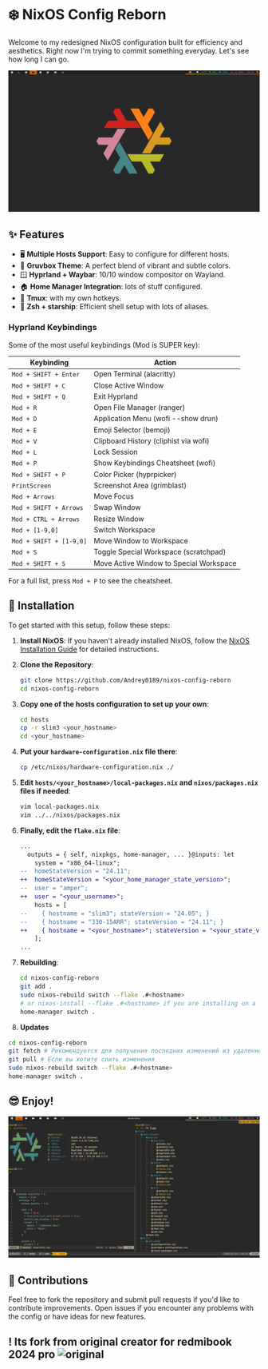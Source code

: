 # ❄️ NixOS Config Reborn

Welcome to my redesigned NixOS configuration built for efficiency and aesthetics. Right now I'm trying to commit something everyday. Let's see how long I can go.

![screenshot](./screenshots/screenshot1.png)


## ✨ Features

- 🖥️ **Multiple Hosts Support**: Easy to configure for different hosts.
- 🎨 **Gruvbox Theme**: A perfect blend of vibrant and subtle colors.
- 🪟 **Hyprland + Waybar**: 10/10 window compositor on Wayland.
- 🏠 **Home Manager Integration**: lots of stuff configured.
- 🧇 **Tmux**: with my own hotkeys.
- 🌟 **Zsh + starship**: Efficient shell setup with lots of aliases.

### Hyprland Keybindings

Some of the most useful keybindings (Mod is SUPER key):

| Keybinding          | Action                                         |
|---------------------|------------------------------------------------|
| `Mod + SHIFT + Enter` | Open Terminal (alacritty)                      |
| `Mod + SHIFT + C`   | Close Active Window                            |
| `Mod + SHIFT + Q`   | Exit Hyprland                                  |
| `Mod + R`           | Open File Manager (ranger)                     |
| `Mod + D`           | Application Menu (wofi --show drun)            |
| `Mod + E`           | Emoji Selector (bemoji)                        |
| `Mod + V`           | Clipboard History (cliphist via wofi)          |
| `Mod + L`           | Lock Session                                   |
| `Mod + P`           | Show Keybindings Cheatsheet (wofi)             |
| `Mod + SHIFT + P`   | Color Picker (hyprpicker)                      |
| `PrintScreen`       | Screenshot Area (grimblast)                    |
| `Mod + Arrows`      | Move Focus                                     |
| `Mod + SHIFT + Arrows`| Swap Window                                    |
| `Mod + CTRL + Arrows` | Resize Window                                  |
| `Mod + [1-9,0]`     | Switch Workspace                               |
| `Mod + SHIFT + [1-9,0]`| Move Window to Workspace                     |
| `Mod + S`           | Toggle Special Workspace (scratchpad)          |
| `Mod + SHIFT + S`   | Move Active Window to Special Workspace        |

For a full list, press `Mod + P` to see the cheatsheet.

## 🚀 Installation

To get started with this setup, follow these steps:

1. **Install NixOS**: If you haven't already installed NixOS, follow the [NixOS Installation Guide](https://nixos.org/manual/nixos/stable/#sec-installation) for detailed instructions.
2. **Clone the Repository**:

	```bash
    git clone https://github.com/Andrey0189/nixos-config-reborn
    cd nixos-config-reborn
    ```

3. **Copy one of the hosts configuration to set up your own**:

    ```bash
    cd hosts
    cp -r slim3 <your_hostname>
    cd <your_hostname>
    ```

4. **Put your `hardware-configuration.nix` file there**:

    ```bash
    cp /etc/nixos/hardware-configuration.nix ./
    ```

5. **Edit `hosts/<your_hostname>/local-packages.nix` and `nixos/packages.nix` files if needed**:

    ```bash
    vim local-packages.nix
    vim ../../nixos/packages.nix
    ```

6. **Finally, edit the `flake.nix` file**:

    ```diff
    ...
      outputs = { self, nixpkgs, home-manager, ... }@inputs: let
        system = "x86_64-linux";
    --  homeStateVersion = "24.11";
    ++  homeStateVersion = "<your_home_manager_state_version>";
    --  user = "amper";
    ++  user = "<your_username>";
        hosts = [
    --    { hostname = "slim3"; stateVersion = "24.05"; }
    --    { hostname = "330-15ARR"; stateVersion = "24.11"; }
    ++    { hostname = "<your_hostname>"; stateVersion = "<your_state_version>"; }
        ];
    ...
    ```

7. **Rebuilding**:

    ```bash
    cd nixos-config-reborn
    git add .
    sudo nixos-rebuild switch --flake .#<hostname>
    # or nixos-install --flake .#<hostname> if you are installing on a fresh system
    home-manager switch .
    ```

8. **Updates**
```bash
cd nixos-config-reborn
git fetch # Рекомендуется для получения последних изменений из удаленного репозитория перед обновлением
git pull # Если вы хотите слить изменения
sudo nixos-rebuild switch --flake .#<hostname>
home-manager switch . 
```

## 😎 Enjoy!

![screenshot](./screenshots/screenshot2.png)

## 🤝 Contributions

Feel free to fork the repository and submit pull requests if you'd like to contribute improvements. Open issues if you encounter any problems with the config or have ideas for new features.

## ! Its fork from original creator for redmibook 2024 pro ![original](https://github.com/Andrey0189/nixos-config-reborn)

